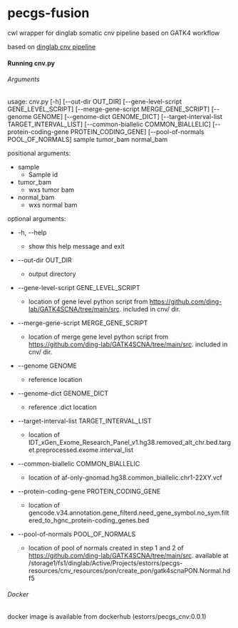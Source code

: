 # pecgs-fusion
cwl wrapper for dinglab somatic cnv pipeline based on GATK4 workflow

based on [dinglab cnv pipeline](https://github.com/ding-lab/GATK4SCNA)

#### Running cnv.py

###### Arguments

usage: cnv.py [-h] [--out-dir OUT_DIR] [--gene-level-script GENE_LEVEL_SCRIPT] [--merge-gene-script MERGE_GENE_SCRIPT]
              [--genome GENOME] [--genome-dict GENOME_DICT] [--target-interval-list TARGET_INTERVAL_LIST]
              [--common-biallelic COMMON_BIALLELIC] [--protein-coding-gene PROTEIN_CODING_GENE] [--pool-of-normals POOL_OF_NORMALS]
              sample tumor_bam normal_bam


positional arguments:

  - sample
    - Sample id
  - tumor_bam
    - wxs tumor bam
  - normal_bam
    - wxs normal bam
  
    
optional arguments:

  + -h, --help
    - show this help message and exit
    
  + --out-dir OUT_DIR
    - output directory
   
  + --gene-level-script GENE_LEVEL_SCRIPT
    - location of gene level python script from https://github.com/ding-lab/GATK4SCNA/tree/main/src. included in cnv/ dir.
   
  + --merge-gene-script MERGE_GENE_SCRIPT
    - location of merge gene level python script from https://github.com/ding-lab/GATK4SCNA/tree/main/src. included in cnv/ dir.
    
  + --genome GENOME
    - reference location
   
  + --genome-dict GENOME_DICT
    - reference .dict location
    
  + --target-interval-list TARGET_INTERVAL_LIST
    - location of IDT_xGen_Exome_Research_Panel_v1.hg38.removed_alt_chr.bed.target.preprocessed.exome.interval_list
    
  + --common-biallelic COMMON_BIALLELIC
    - location of af-only-gnomad.hg38.common_biallelic.chr1-22XY.vcf
    
  + --protein-coding-gene PROTEIN_CODING_GENE
    - location of gencode.v34.annotation.gene_filterd.need_gene_symbol.no_sym.filtered_to_hgnc_protein-coding_genes.bed
   
  + --pool-of-normals POOL_OF_NORMALS
    - location of pool of normals created in step 1 and 2 of https://github.com/ding-lab/GATK4SCNA/tree/main/src. available at /storage1/fs1/dinglab/Active/Projects/estorrs/pecgs-resources/cnv_resources/pon/create_pon/gatk4scnaPON.Normal.hdf5


###### Docker

docker image is available from dockerhub (estorrs/pecgs_cnv:0.0.1)
